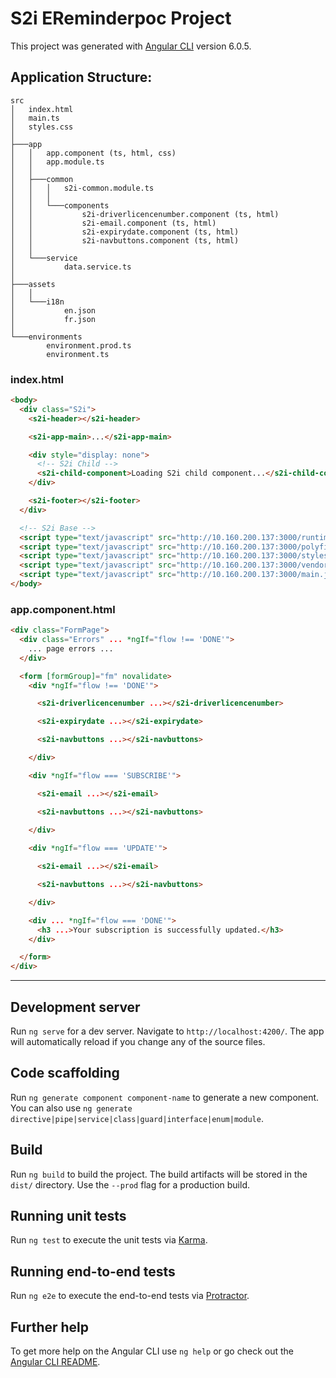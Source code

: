 # S2i EReminderpoc Project

This project was generated with [Angular CLI](https://github.com/angular/angular-cli) version 6.0.5.

## Application Structure:
```
src
│   index.html
│   main.ts
│   styles.css
│
├───app
│   │   app.component (ts, html, css)
│   │   app.module.ts
│   │
│   ├───common
│   │   │   s2i-common.module.ts
│   │   │
│   │   └───components
│   │           s2i-driverlicencenumber.component (ts, html)
│   │           s2i-email.component (ts, html)
│   │           s2i-expirydate.component (ts, html)
│   │           s2i-navbuttons.component (ts, html)
│   │
│   └───service
│           data.service.ts
│
├───assets
│   │
│   └───i18n
│           en.json
│           fr.json
│
└───environments
        environment.prod.ts
        environment.ts
```

### index.html
```html
<body>
  <div class="S2i">
    <s2i-header></s2i-header>

    <s2i-app-main>...</s2i-app-main>

    <div style="display: none">
      <!-- S2i Child -->
      <s2i-child-component>Loading S2i child component...</s2i-child-component>
    </div>

    <s2i-footer></s2i-footer>
  </div>

  <!-- S2i Base -->
  <script type="text/javascript" src="http://10.160.200.137:3000/runtime.js"></script>
  <script type="text/javascript" src="http://10.160.200.137:3000/polyfills.js"></script>
  <script type="text/javascript" src="http://10.160.200.137:3000/styles.js"></script>
  <script type="text/javascript" src="http://10.160.200.137:3000/vendor.js"></script>
  <script type="text/javascript" src="http://10.160.200.137:3000/main.js"></script>
</body>
```

### app.component.html
```html
<div class="FormPage">
  <div class="Errors" ... *ngIf="flow !== 'DONE'">
    ... page errors ...
  </div>

  <form [formGroup]="fm" novalidate>
    <div *ngIf="flow !== 'DONE'">

      <s2i-driverlicencenumber ...></s2i-driverlicencenumber>

      <s2i-expirydate ...></s2i-expirydate>

      <s2i-navbuttons ...></s2i-navbuttons>

    </div>

    <div *ngIf="flow === 'SUBSCRIBE'">

      <s2i-email ...></s2i-email>

      <s2i-navbuttons ...></s2i-navbuttons>
      
    </div>

    <div *ngIf="flow === 'UPDATE'">

      <s2i-email ...></s2i-email>

      <s2i-navbuttons ...></s2i-navbuttons>

    </div>

    <div ... *ngIf="flow === 'DONE'">
      <h3 ...>Your subscription is successfully updated.</h3>
    </div>

  </form>
</div>
```

---
## Development server

Run `ng serve` for a dev server. Navigate to `http://localhost:4200/`. The app will automatically reload if you change any of the source files.

## Code scaffolding

Run `ng generate component component-name` to generate a new component. You can also use `ng generate directive|pipe|service|class|guard|interface|enum|module`.

## Build

Run `ng build` to build the project. The build artifacts will be stored in the `dist/` directory. Use the `--prod` flag for a production build.

## Running unit tests

Run `ng test` to execute the unit tests via [Karma](https://karma-runner.github.io).

## Running end-to-end tests

Run `ng e2e` to execute the end-to-end tests via [Protractor](http://www.protractortest.org/).

## Further help

To get more help on the Angular CLI use `ng help` or go check out the [Angular CLI README](https://github.com/angular/angular-cli/blob/master/README.md).
